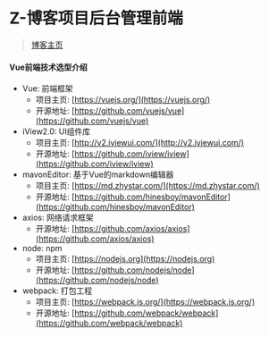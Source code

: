 # Z-博客项目后台管理前端
> [博客主页](https://www.zhangbj.com)

#### Vue前端技术选型介绍
- Vue: 前端框架
	- 项目主页: [https://vuejs.org/](https://vuejs.org/)
	- 开源地址: [https://github.com/vuejs/vue](https://github.com/vuejs/vue)
- iView2.0: UI组件库
	- 项目主页: [http://v2.iviewui.com/](http://v2.iviewui.com/)
	- 开源地址: [https://github.com/iview/iview](https://github.com/iview/iview)
- mavonEditor: 基于Vue的markdown编辑器
	- 项目主页: [https://md.zhystar.com/](https://md.zhystar.com/)
	- 开源地址: [https://github.com/hinesboy/mavonEditor](https://github.com/hinesboy/mavonEditor)
- axios: 网络请求框架
	- 开源地址: [https://github.com/axios/axios](https://github.com/axios/axios)
- node: npm
	- 项目主页: [https://nodejs.org](https://nodejs.org)
	- 开源地址: [https://github.com/nodejs/node](https://github.com/nodejs/node)
- webpack: 打包工程
	- 项目主页: [https://webpack.js.org/](https://webpack.js.org/)
	- 开源地址: [https://github.com/webpack/webpack](https://github.com/webpack/webpack)
